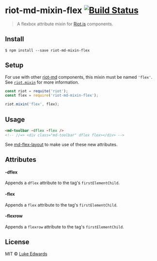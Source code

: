 # riot-md-mixin-flex [![Build Status](https://travis-ci.org/lukeed/riot-md-mixin-flex.svg?branch=master)](https://travis-ci.org/lukeed/riot-md-mixin-flex)

> A flexbox attribute mixin for [Riot.js](https://github.com/riot/riot) components.


## Install

```
$ npm install --save riot-md-mixin-flex
```


## Setup

For use with other [riot-md](https://github.com/search?q=user%3Alukeed+riot-md) components, this mixin must be named `'flex'`. See [`riot.mixin`](http://riotjs.com/guide/#mixins) for more information.

```js
const riot = requite('riot');
const flex = require('riot-md-mixin-flex');

riot.mixin('flex', flex);
```

## Usage

```html
<md-toolbar -dflex -flex />
<!-- //=> <div class="md-toolbar" dflex flex></div> -->
```

See [md-flex-layout](https://github.com/lukeed/md-flex-layout) to make use of these new attributes.


## Attributes

#### -dflex
Appends a `dflex` attribute to the tag's `firstElementChild`.

#### -flex
Appends a `flex` attribute to the tag's `firstElementChild`.

#### -flexrow
Appends a `flexrow` attribute to the tag's `firstElementChild`.

## License

MIT © [Luke Edwards](https://lukeed.com)
